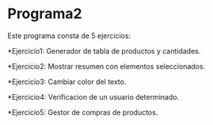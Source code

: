 # Programa2
Este programa consta de 5 ejercicios:

*Ejercicio1: Generador de tabla de productos y cantidades.

*Ejercicio2: Mostrar resumen con elementos seleccionados.

*Ejercicio3: Cambiar color del texto.

*Ejercicio4: Verificacion de un usuario determinado.

*Ejercicio5: Gestor de compras de productos.
